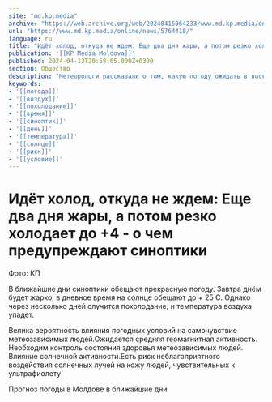 ```yaml
---
site: "md.kp.media"
archive: "https://web.archive.org/web/20240415064233/www.md.kp.media/online/news/5764418/"
url: "https://www.md.kp.media/online/news/5764418/"
language: ru
title: "Идёт холод, откуда не ждем: Еще два дня жары, а потом резко холодает до +4 - о чем предупреждают синоптики"
publication: '[[KP Media Moldova]]'
published: 2024-04-13T20:58:05.000Z+0300
section: Общество
description: "Метеорологи рассказали о том, какую погоду ожидать в воскресенье, 14 апреля"
keywords:
- '[[погода]]'
- '[[воздух]]'
- '[[похолодание]]'
- '[[время]]'
- '[[синоптик]]'
- '[[день]]'
- '[[температура]]'
- '[[солнце]]'
- '[[риск]]'
- '[[условие]]'
---
```


# Идёт холод, откуда не ждем: Еще два дня жары, а потом резко холодает до +4 - о чем предупреждают синоптики

Фото: КП

В ближайшие дни синоптики обещают прекрасную погоду. Завтра днём будет жарко, в дневное время на солнце обещают до + 25 С. Однако через несколько дней случится похолодание, и температура воздуха упадет.

Велика вероятность влияния погодных условий на самочувствие метеозависимых людей.Ожидается средняя геомагнитная активность. Необходим контроль состояния здоровья метеозависимых людей. Влияние солнечной активности.Есть риск неблагоприятного воздействия солнечных лучей на кожу людей, чувствительных к ультрафиолету

Прогноз погоды в Молдове в ближайшие дни